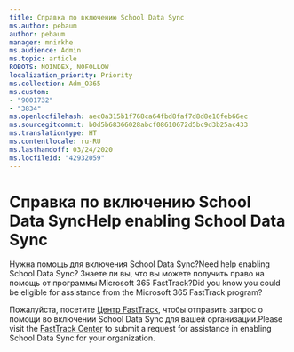 ```yaml
---
title: Справка по включению School Data Sync
ms.author: pebaum
author: pebaum
manager: mnirkhe
ms.audience: Admin
ms.topic: article
ROBOTS: NOINDEX, NOFOLLOW
localization_priority: Priority
ms.collection: Adm_O365
ms.custom:
- "9001732"
- "3834"
ms.openlocfilehash: aec0a315b1f768ca64fbd8faf7d8d8e10feb66ec
ms.sourcegitcommit: b0d5b68366028abcf08610672d5bc9d3b25ac433
ms.translationtype: HT
ms.contentlocale: ru-RU
ms.lasthandoff: 03/24/2020
ms.locfileid: "42932059"
---
```

# <a name="help-enabling-school-data-sync"></a><span data-ttu-id="1d894-102">Справка по включению School Data Sync</span><span class="sxs-lookup"><span data-stu-id="1d894-102">Help enabling School Data Sync</span></span>

<span data-ttu-id="1d894-103">Нужна помощь для включения School Data Sync?</span><span class="sxs-lookup"><span data-stu-id="1d894-103">Need help enabling School Data Sync?</span></span> <span data-ttu-id="1d894-104">Знаете ли вы, что вы можете получить право на помощь от программы Microsoft 365 FastTrack?</span><span class="sxs-lookup"><span data-stu-id="1d894-104">Did you know you could be eligible for assistance from the Microsoft 365 FastTrack program?</span></span>

<span data-ttu-id="1d894-105">Пожалуйста, посетите [Центр FastTrack](https://www.microsoft.com/fasttrack), чтобы отправить запрос о помощи во включении School Data Sync для вашей организации.</span><span class="sxs-lookup"><span data-stu-id="1d894-105">Please visit the [FastTrack Center](https://www.microsoft.com/fasttrack) to submit a request for assistance in enabling School Data Sync for your organization.</span></span>
